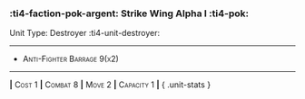 ### :ti4-faction-pok-argent: **Strike Wing Alpha I** :ti4-pok:

Unit Type: Destroyer :ti4-unit-destroyer:

---

* <span style="font-variant:small-caps;">Anti-Fighter Barrage 9(x2)</span> 

---

__|__ <span style="font-variant:small-caps;">Cost 1</span> __|__ <span style="font-variant:small-caps;">Combat 8</span> __|__ <span style="font-variant:small-caps;">Move 2</span> __|__ <span style="font-variant:small-caps;">Capacity 1</span> __|__
{ .unit-stats }
